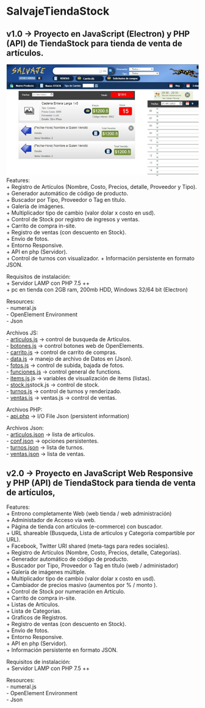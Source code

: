 # SalvajeTiendaStock

v1.0 -> Proyecto en JavaScript (Electron) y PHP (API) de TiendaStock para tienda de venta de artículos.   
----
![Versión 1.0](./v10/v1.jpg)  
  Features:  
    + Registro de Artículos (Nombre, Costo, Precios, detalle, Proveedor y Tipo).    
    + Generador automático de código de producto.  
    + Buscador por Tipo, Proveedor o Tag en título.  
      + Galería de imágenes.  
        + Multiplicador tipo de cambio (valor dolar x costo en usd).  
        + Control de Stock por registro de ingresos y ventas.  
        + Carrito de compra in-site.  
        + Registro de ventas (con descuento en Stock).  
        + Envío de fotos.  
        + Entorno Responsive.  
        + API en php (Servidor).  
        + Control de turnos con visualizador.
        + Información persistente en formato JSON.
  
 Requisitos de instalación:  
        + Servidor LAMP con PHP 7.5 ++  
        + pc en tienda con 2GB ram, 200mb HDD, Windows 32/64 bit (Electron)  
  
 Resources:   
       - numeral.js  
       - OpenElement Environment  
       - Json   
       
 Archivos JS:  
      - [articulos.js](./v10/OpenElement%20Proyect/articulos.js) -> control de busqueda de Artículos.   
      - [botones.js](./v10/OpenElement%20Proyect/articulos.js) -> control botones web de OpenElements.  
      - [carrito.js](./v10/OpenElement%20Proyect/carrito.js) -> control de carrito de compras.  
      - [data.js](./v10/OpenElement%20Proyect/data.js) -> manejo de archivo de Datos en (Json).  
      - [fotos.js](./v10/OpenElement%20Proyect/fotos.js) -> control de subida, bajada de fotos.  
      - [funciones.js](./v10/OpenElement%20Proyect/funciones.js) -> control general de functions.  
      - [items.js](./v10/OpenElement%20Proyect/items.js).js -> variables de visualización de items (listas).  
      - [stock.js](./v10/OpenElement%20Proyect/stock.js)stock.js -> control de stock.  
      - [turnos.js](./v10/OpenElement%20Proyect/turnos.js) -> control de turnos y renderizado.  
      - [ventas.js](./v10/OpenElement%20Proyect/ventas.js) -> ventas.js -> control de ventas.  
        
  Archivos PHP:  
      - [api.php](./v10/serv/api.php) -> I/O File Json (persistent information)  
  
  Archivos Json:  
      - [articulos.json](./v10/serv/api.php) -> lista de articulos.  
      - [conf.json](./v10/serv/conf.json) -> opciones persistentes.  
      - [turnos.json](./v10/serv/turnos.json) -> lista de turnos.  
      - [ventas.json](./v10/serv/ventas.json) -> lista de ventas.  
    
v2.0 -> Proyecto en JavaScript Web Responsive y PHP (API) de TiendaStock para tienda de venta de artículos,   
----  

  Features:   
        + Entrono completamente Web (web tienda / web administración)    
        + Administador de Acceso vía web.    
        + Página de tienda con artículos (e-commerce) con buscador.    
        + URL shareable (Busqueda, Lista de articulos y Categoria compartible por URL).    
        + Facebook, Twitter URI shared (meta-tags para redes sociales).    
        + Registro de Artículos (Nombre, Costo, Precios, detalle, Categorías).    
        + Generador automático de código de producto.    
        + Buscador por Tipo, Proveedor o Tag en título (web / administador)    
        + Galería de imágenes múltiple.    
        + Multiplicador tipo de cambio (valor dolar x costo en usd).  
        + Cambiador de precios masivo (aumentos por % / monto ).  
        + Control de Stock por numeración en Artículo.  
        + Carrito de compra in-site.  
        + Listas de Artículos.  
        + Lista de Categorias.  
        + Graficos de Registros.  
        + Registro de ventas (con descuento en Stock).  
        + Envío de fotos.  
        + Entorno Responsive.  
        + API en php (Servidor).  
        + Información persistente en formato JSON.  
  
Requisitos de instalación:  
        + Servidor LAMP con PHP 7.5 ++  

  
Resources:   
       - numeral.js  
       - OpenElement Environment  
       - Json   

       

       
